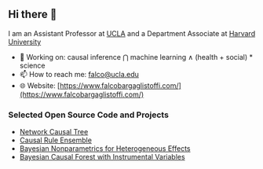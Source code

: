 ## Hi there 👋 

I am an Assistant Professor at [UCLA](https://ph.ucla.edu/about/faculty-staff-directory/falco-j-bargagli-stoffi) and a Department Associate at [Harvard University](https://hsph.harvard.edu/profile/falco-joannes-bargagli-stoffi/)

- 🔩 Working on: causal inference ⋂ machine learning  ∧  (health + social) * science
- 📫 How to reach me: falco@ucla.edu
- 🌐 Website: [https://www.falcobargaglistoffi.com/](https://www.falcobargaglistoffi.com/)

### Selected Open Source Code and Projects
- [Network Causal Tree](https://github.com/fbargaglistoffi/NetworkCausalTree)
- [Causal Rule Ensemble](https://github.com/NSAPH-Software/CRE)
- [Bayesian Nonparametrics for Heterogeneous Effects](https://github.com/dafzorzetto/HTEBayes)
- [Bayesian Causal Forest with Instrumental Variables](https://github.com/fbargaglistoffi/BCF-IV)

<!--
![Falco's github stats](https://github-readme-stats.vercel.app/api?username=fbargaglistoffi&show_icons=true&count_private=true&theme=radical)
-->

<!--
![](https://komarev.com/ghpvc/?username=fbargaglistoffi&color=blue)
-->

<!--
**fbargaglistoffi/fbargaglistoffi** is a ✨ _special_ ✨ repository because its `README.md` (this file) appears on your GitHub profile.
![](https://komarev.com/ghpvc/?username=fbargaglistoffi&color=blue)
-->
